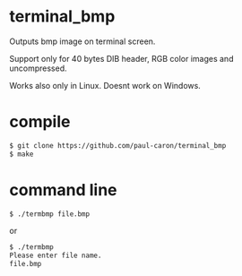 # terminal_bmp
Outputs bmp image on terminal screen. 

Support only for 40 bytes DIB header, RGB color images and uncompressed.

Works also only in Linux. Doesnt work on Windows.

# compile
``` sh
$ git clone https://github.com/paul-caron/terminal_bmp
$ make
```

# command line
``` sh
$ ./termbmp file.bmp
```
or

``` sh
$ ./termbmp
Please enter file name.
file.bmp
```

